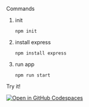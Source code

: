 Commands

1. init
    ````
    npm init
    ````
2. install express
    ````
    npm install express
    ````
3. run app
    ````
    npm run start
    ````

Try it!

[![Open in GitHub Codespaces](https://github.com/codespaces/badge.svg)](https://codespaces.new/veryresto/simple-express)